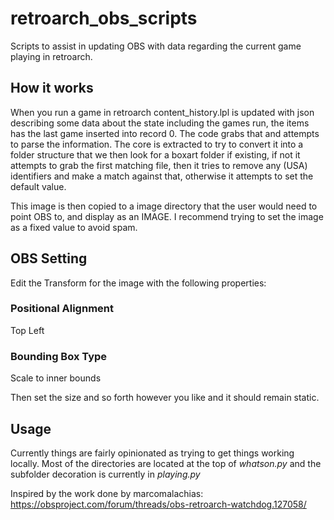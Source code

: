 # retroarch_obs_scripts
Scripts to assist in updating OBS with data regarding the current game playing in retroarch. 

## How it works
When you run a game in retroarch content_history.lpl is updated with json describing some data about the state including the games run, the items has the last game inserted into record 0. The code grabs that and attempts to parse the information.
The core is extracted to try to convert it into a folder structure that we then look for a boxart folder if existing, if not it attempts to grab the first matching file, then it tries to remove any (USA) identifiers and make a match against that, otherwise it attempts to set the default value.

This image is then copied to a image directory that the user would need to point OBS to, and display as an IMAGE. I recommend trying to set the image as a fixed value to avoid spam.

## OBS Setting
Edit the Transform for the image with the following properties:
### Positional Alignment
Top Left

### Bounding Box Type
Scale to inner bounds

Then set the size and so forth however you like and it should remain static.


## Usage
Currently things are fairly opinionated as trying to get things working locally. 
Most of the directories are located at the top of *whatson.py* and the subfolder decoration is currently in *playing.py*

Inspired by the work done by marcomalachias: https://obsproject.com/forum/threads/obs-retroarch-watchdog.127058/
